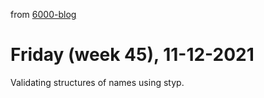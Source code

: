 from [6000-blog](../../../6000-blog.md)
# Friday (week 45), 11-12-2021

Validating structures of names using styp.